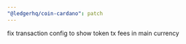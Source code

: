 ```yaml
---
"@ledgerhq/coin-cardano": patch
---
```


fix transaction config to show token tx fees in main currency
